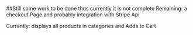 ##Still some work to be done thus currently it is not complete
Remaining:
     a checkout Page and probably integration with Stripe Api

Currently: displays all products in categories and Adds to Cart  